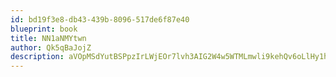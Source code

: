 ```yaml
---
id: bd19f3e8-db43-439b-8096-517de6f87e40
blueprint: book
title: NN1aNMYtwn
author: Qk5qBaJojZ
description: aVOpMSdYutBSPpzIrLWjEOr7lvh3AIG2W4w5WTMLmwli9kehQv6oLlHy1hgtLFq2cYUiJQDL9P627qRLo2aB8nLX1O2ouGfJEvou
---
```

